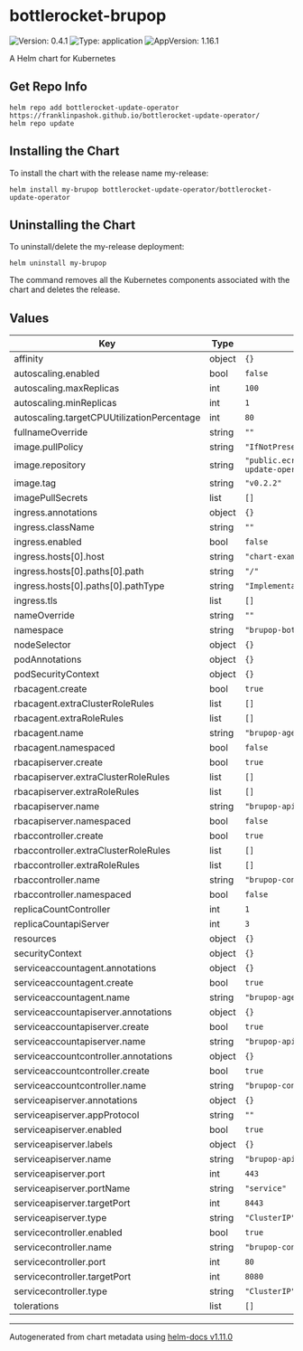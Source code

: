 # bottlerocket-brupop

![Version: 0.4.1](https://img.shields.io/badge/Version-0.4.1-informational?style=flat-square) ![Type: application](https://img.shields.io/badge/Type-application-informational?style=flat-square) ![AppVersion: 1.16.1](https://img.shields.io/badge/AppVersion-1.16.1-informational?style=flat-square)

A Helm chart for Kubernetes

## Get Repo Info
```console
helm repo add bottlerocket-update-operator https://franklinpashok.github.io/bottlerocket-update-operator/
helm repo update
```

## Installing the Chart
To install the chart with the release name my-release:

```console
helm install my-brupop bottlerocket-update-operator/bottlerocket-update-operator
```

## Uninstalling the Chart

To uninstall/delete the my-release deployment:

```console
helm uninstall my-brupop
```

The command removes all the Kubernetes components associated with the chart and deletes the release.

## Values

| Key | Type | Default | Description |
|-----|------|---------|-------------|
| affinity | object | `{}` |  |
| autoscaling.enabled | bool | `false` |  |
| autoscaling.maxReplicas | int | `100` |  |
| autoscaling.minReplicas | int | `1` |  |
| autoscaling.targetCPUUtilizationPercentage | int | `80` |  |
| fullnameOverride | string | `""` |  |
| image.pullPolicy | string | `"IfNotPresent"` |  |
| image.repository | string | `"public.ecr.aws/bottlerocket/bottlerocket-update-operator"` |  |
| image.tag | string | `"v0.2.2"` |  |
| imagePullSecrets | list | `[]` |  |
| ingress.annotations | object | `{}` |  |
| ingress.className | string | `""` |  |
| ingress.enabled | bool | `false` |  |
| ingress.hosts[0].host | string | `"chart-example.local"` |  |
| ingress.hosts[0].paths[0].path | string | `"/"` |  |
| ingress.hosts[0].paths[0].pathType | string | `"ImplementationSpecific"` |  |
| ingress.tls | list | `[]` |  |
| nameOverride | string | `""` |  |
| namespace | string | `"brupop-bottlerocket"` |  |
| nodeSelector | object | `{}` |  |
| podAnnotations | object | `{}` |  |
| podSecurityContext | object | `{}` |  |
| rbacagent.create | bool | `true` |  |
| rbacagent.extraClusterRoleRules | list | `[]` |  |
| rbacagent.extraRoleRules | list | `[]` |  |
| rbacagent.name | string | `"brupop-agent-role"` |  |
| rbacagent.namespaced | bool | `false` |  |
| rbacapiserver.create | bool | `true` |  |
| rbacapiserver.extraClusterRoleRules | list | `[]` |  |
| rbacapiserver.extraRoleRules | list | `[]` |  |
| rbacapiserver.name | string | `"brupop-apiserver"` |  |
| rbacapiserver.namespaced | bool | `false` |  |
| rbaccontroller.create | bool | `true` |  |
| rbaccontroller.extraClusterRoleRules | list | `[]` |  |
| rbaccontroller.extraRoleRules | list | `[]` |  |
| rbaccontroller.name | string | `"brupop-controller-role"` |  |
| rbaccontroller.namespaced | bool | `false` |  |
| replicaCountController | int | `1` |  |
| replicaCountapiServer | int | `3` |  |
| resources | object | `{}` |  |
| securityContext | object | `{}` |  |
| serviceaccountagent.annotations | object | `{}` |  |
| serviceaccountagent.create | bool | `true` |  |
| serviceaccountagent.name | string | `"brupop-agent-service-account"` |  |
| serviceaccountapiserver.annotations | object | `{}` |  |
| serviceaccountapiserver.create | bool | `true` |  |
| serviceaccountapiserver.name | string | `"brupop-apiserver-service-account"` |  |
| serviceaccountcontroller.annotations | object | `{}` |  |
| serviceaccountcontroller.create | bool | `true` |  |
| serviceaccountcontroller.name | string | `"brupop-controller-service-account"` |  |
| serviceapiserver.annotations | object | `{}` |  |
| serviceapiserver.appProtocol | string | `""` |  |
| serviceapiserver.enabled | bool | `true` |  |
| serviceapiserver.labels | object | `{}` |  |
| serviceapiserver.name | string | `"brupop-apiserver"` |  |
| serviceapiserver.port | int | `443` |  |
| serviceapiserver.portName | string | `"service"` |  |
| serviceapiserver.targetPort | int | `8443` |  |
| serviceapiserver.type | string | `"ClusterIP"` |  |
| servicecontroller.enabled | bool | `true` |  |
| servicecontroller.name | string | `"brupop-controller-server"` |  |
| servicecontroller.port | int | `80` |  |
| servicecontroller.targetPort | int | `8080` |  |
| servicecontroller.type | string | `"ClusterIP"` |  |
| tolerations | list | `[]` |  |

----------------------------------------------
Autogenerated from chart metadata using [helm-docs v1.11.0](https://github.com/norwoodj/helm-docs/releases/v1.11.0)
